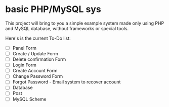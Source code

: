 # basic PHP/MySQL sys

This project will bring to you a simple example system made only using PHP and MySQL database, without frameworks or special tools.

Here's is the current To-Do list:

- [ ] Panel Form
- [ ] Create / Update Form
- [ ] Delete confirmation Form
- [ ] Login Form
- [ ] Create Account Form
- [ ] Change Password Form
- [ ] Forgot Password - Email system to recover account
- [ ] Database
- [ ] Post
- [ ] MySQL Scheme
